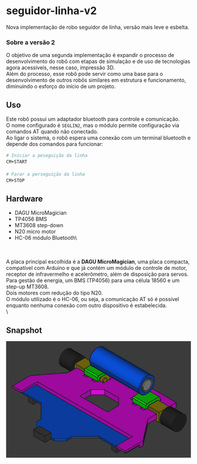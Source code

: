 # seguidor-linha-v2
Nova implementação de robo seguidor de linha, versão mais leve e esbelta.

### Sobre a versão 2
O objetivo de uma segunda implementação é expandir o processo de desenvolvimento do robô com etapas de simulação e de uso de tecnologias agora acessíveis, nesse caso, impressão 3D.\
Além do processo, esse robô pode servir como uma base para o desenvolvimento de outros robôs similares em estrutura e funcionamento, diminuindo o esforço do início de um projeto.

## Uso
Este robô possui um adaptador bluetooth para controle e comunicação.\
O nome configurado é `SEGLIN2`, mas o módulo permite configuração via comandos AT quando não conectado.\
Ao ligar o sistema, o robô espera uma conexão com um terminal bluetooth e depende dos comandos para funcionar:
```bash
# Iniciar a peseguição da linha
CM+START

# Parar a perseguição da linha
CM+STOP
```

## Hardware
- DAGU MicroMagician
- TP4056 BMS
- MT3608 step-down
- N20 micro motor
- HC-06 módulo Bluetooth\

\
\
A placa principal escolhida é a **DAGU MicroMagician**, uma placa compacta, compatível com Arduino e que já contém um módulo de controle de motor, receptor de infravermelho e acelerômetro, além de disposição
para servos.\
Para gestão de energia, um BMS (TP4056) para uma célula 18560 e um step-up MT3608.\
Dois motores com redução do tipo N20.\
O módulo utilizado é o HC-06, ou seja, a comunicação AT só é possível enquanto nenhuma conexão com outro dispositivo é estabelecida.
\
\
## Snapshot

![estrutura principal do seguidor v2](/docs/snapshot1.png)
